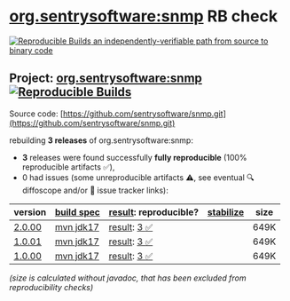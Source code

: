 [org.sentrysoftware:snmp](https://central.sonatype.com/artifact/org.sentrysoftware/snmp/versions) RB check
=======

[![Reproducible Builds](https://reproducible-builds.org/images/logos/rb.svg) an independently-verifiable path from source to binary code](https://reproducible-builds.org/)

## Project: [org.sentrysoftware:snmp](https://central.sonatype.com/artifact/org.sentrysoftware/snmp/versions) [![Reproducible Builds](https://img.shields.io/endpoint?url=https://raw.githubusercontent.com/jvm-repo-rebuild/reproducible-central/master/content/org/sentrysoftware/snmp/badge.json)](https://github.com/jvm-repo-rebuild/reproducible-central/blob/master/content/org/sentrysoftware/snmp/README.md)

Source code: [https://github.com/sentrysoftware/snmp.git](https://github.com/sentrysoftware/snmp.git)

rebuilding **3 releases** of org.sentrysoftware:snmp:
- **3** releases were found successfully **fully reproducible** (100% reproducible artifacts :white_check_mark:),
- 0 had issues (some unreproducible artifacts :warning:, see eventual :mag: diffoscope and/or :memo: issue tracker links):

| version | [build spec](/BUILDSPEC.md) | [result](https://reproducible-builds.org/docs/jvm/): reproducible? | [stabilize](https://github.com/google/oss-rebuild/blob/main/cmd/stabilize/README.md) | size |
| -- | --------- | ------ | ------ | -- |
| [2.0.00](https://central.sonatype.com/artifact/org.sentrysoftware/snmp/2.0.00/pom) | [mvn jdk17](snmp-2.0.00.buildspec) | [result](snmp-2.0.00.buildinfo): [3 :white_check_mark: ](snmp-2.0.00.buildcompare) | | 649K |
| [1.0.01](https://central.sonatype.com/artifact/org.sentrysoftware/snmp/1.0.01/pom) | [mvn jdk17](snmp-1.0.01.buildspec) | [result](snmp-1.0.01.buildinfo): [3 :white_check_mark: ](snmp-1.0.01.buildcompare) | | 649K |
| [1.0.00](https://central.sonatype.com/artifact/org.sentrysoftware/snmp/1.0.00/pom) | [mvn jdk17](snmp-1.0.00.buildspec) | [result](snmp-1.0.00.buildinfo): [3 :white_check_mark: ](snmp-1.0.00.buildcompare) | | 649K |

<i>(size is calculated without javadoc, that has been excluded from reproducibility checks)</i>
